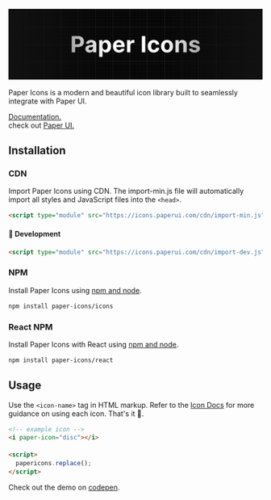 <p align="center">
<img alt="Logo Banner" src="https://github.com/Opensource-Paper/PaperIcons/blob/ce8c90655dcdc2e201e44f501841fff9db7e7512/banner/banner.png?sanitize=true"/>
<br/>

<!--<div align="center"><a href='https://ko-fi.com/brick_wall' target='_blank'><img height='30' style='border:0px;height:41px;' src='https://az743702.vo.msecnd.net/cdn/kofi3.png?v=0' border='0' margin-top="10px" alt='Buy Me a Coffee at ko-fi.com'/></a></div>-->
<div align="left">Paper Icons is a modern and beautiful icon library built to seamlessly integrate with Paper UI.</div>
<div align="left">

[Documentation.](https://icons.paperui.com/)
<br/>
check out [Paper UI.](https://github.com/Opensource-Paper/PaperUI)

</div>

## Installation

### CDN

Import Paper Icons using CDN. The import-min.js file will automatically import all styles and JavaScript files into the ```<head>```.

```html
<script type="module" src="https://icons.paperui.com/cdn/import-min.js"></script>
```
#### 🚧 Development
```html
<script type="module" src="https://icons.paperui.com/cdn/import-dev.js"></script>
```

### NPM

Install Paper Icons using [npm and node](https://nodejs.org/en).

```bash
npm install paper-icons/icons
```

### React NPM

Install Paper Icons with React using [npm and node](https://nodejs.org/en).

```bash
npm install paper-icons/react
```

## Usage

Use the ```<icon-name>``` tag in HTML markup. Refer to the [Icon Docs](https://icons.paperui.com) for more guidance on using each icon. That's it 🎉.

```html
<!-- example icon -->
<i paper-icon="disc"></i>

<script>
  papericons.replace();
</script>
```

Check out the demo on [codepen](https://codepen.io/GreenestGoat/pen/YzbpOBv).

